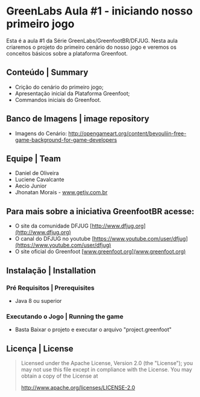 # GreenLabs Aula #1 - iniciando nosso primeiro jogo
Esta é a aula #1 da Série GreenLabs/GreenfootBR/DFJUG. Nesta aula criaremos o projeto do primeiro cenário do nosso jogo e veremos os conceitos básicos sobre a plataforma Greenfoot.


## Conteúdo | Summary
* Crição do cenário do primeiro jogo;
* Apresentação inicial da Plataforma Greenfoot;
* Commandos iniciais do Greenfoot.

## Banco de Imagens | image repository
* Imagens do Cenário: http://opengameart.org/content/bevouliin-free-game-background-for-game-developers 

## Equipe | Team

* Daniel de Oliveira
* Luciene Cavalcante
* Aecio Junior
* Jhonatan Morais - www.getjv.com.br

## Para mais sobre a iniciativa GreenfootBR acesse:
* O site da comunidade DFJUG [http://www.dfjug.org](http://www.dfjug.org)
* O canal do DFJUG no youtube [https://www.youtube.com/user/dfjug](https://www.youtube.com/user/dfjug)
* O site oficial do Greenfoot [www.greenfoot.org](www.greenfoot.org)

## Instalação | Installation

### Pré Requisitos | Prerequisites

* Java 8 ou superior

### Executando o Jogo | Running the game

* Basta Baixar o projeto e executar o arquivo "project.greenfoot"

## Licença | License

> Licensed under the Apache License, Version 2.0 (the "License"); you may not use this file except in compliance with the License.
> You may obtain a copy of the License at
>
>    http://www.apache.org/licenses/LICENSE-2.0
>
